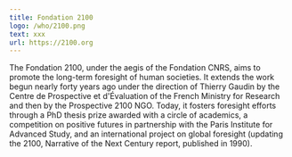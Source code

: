 ```yaml
---
title: Fondation 2100
logo: /who/2100.png
text: xxx
url: https://2100.org
---
```

The Fondation 2100, under the aegis of the Fondation CNRS, aims to promote
the long-term foresight of human societies. It extends the work begun nearly forty
years ago under the direction of Thierry Gaudin by the Centre de Prospective et
d'Évaluation of the French Ministry for Research and then by the Prospective 2100
NGO. Today, it fosters foresight efforts through a PhD thesis prize awarded with
a circle of academics, a competition on positive futures in partnership with the
Paris Institute for Advanced Study, and an international project on global foresight
(updating the 2100, Narrative of the Next Century report, published in 1990).